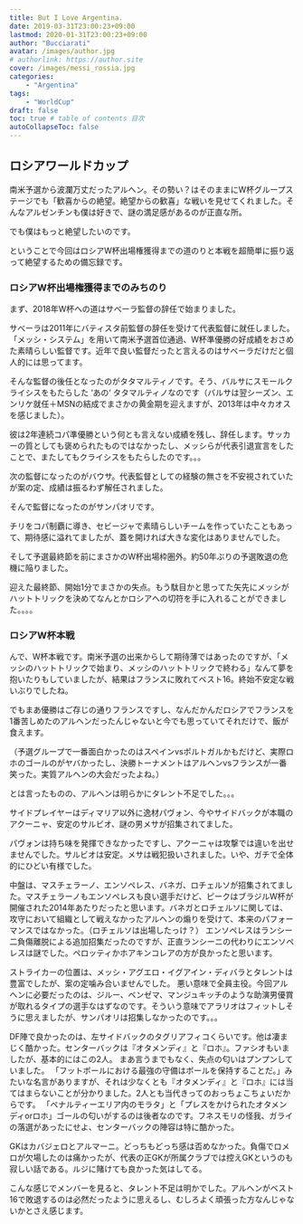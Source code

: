 ```yaml
---
title: But I Love Argentina. 
date: 2019-03-31T23:00:23+09:00
lastmod: 2020-01-31T23:00:23+09:00
author: "Bucciarati"
avatar: /images/author.jpg
# authorlink: https://author.site
cover: /images/messi_rossia.jpg
categories:
    - "Argentina"
tags: 
    - "WorldCup"
draft: false
toc: true # table of contents 目次
autoCollapseToc: false
---
```


## ロシアワールドカップ

南米予選から波瀾万丈だったアルヘン。その勢い？はそのままにW杯グループステージでも「歓喜からの絶望。絶望からの歓喜」な戦いを見せてくれました。そんなアルゼンチンも僕は好きで、謎の満足感があるのが正直な所。

でも僕はもっと絶望したいのです。

ということで今回はロシアW杯出場権獲得までの道のりと本戦を超簡単に振り返って絶望するための備忘録です。

### ロシアW杯出場権獲得までのみちのり


まず、2018年W杯への道はサべーラ監督の辞任で始まりました。

サべーラは2011年にバティスタ前監督の辞任を受けて代表監督に就任しました。「メッシ・システム」を用いて南米予選首位通過、W杯準優勝の好成績をおさめた素晴らしい監督です。近年で良い監督だったと言えるのはサベーラだけだと個人的には思ってます。

そんな監督の後任となったのがタタマルティノです。そう、バルサにスモールクライシスをもたらした ‘あの‘ タタマルティノなのです（バルサは翌シーズン、エンリケ就任＋MSNの結成でまさかの黄金期を迎えますが、2013年は中々カオスを感じました）。

彼は2年連続コパ準優勝という何とも言えない成績を残し、辞任します。サッカーの質としても褒められたものではなかったし、メッシらが代表引退宣言をしたことで、またしてもクライシスをもたらしたのです。。。

次の監督になったのがバウサ。代表監督としての経験の無さを不安視されていたが案の定、成績は振るわず解任されました。

そんで監督になったのがサンパオリです。

チリをコパ制覇に導き、セビージャで素晴らしいチームを作っていたこともあって、期待感に溢れてましたが、蓋を開ければ大きな変化はありませんでした。

そして予選最終節を前にまさかのW杯出場枠圏外。約50年ぶりの予選敗退の危機に陥りました。

迎えた最終節、開始1分でまさかの失点。もう駄目かと思ってた矢先にメッシがハットトリックを決めてなんとかロシアへの切符を手に入れることができました。。。。

### ロシアW杯本戦

んで、W杯本戦です。南米予選の出来からして期待薄ではあったのですが、「メッシのハットトリックで始まり、メッシのハットトリックで終わる」なんて夢を抱いたりもしていましたが、結果はフランスに敗れてベスト16。終始不安定な戦いぶりでしたね。

でもまあ優勝はご存じの通りフランスですし、なんだかんだロシアでフランスを1番苦しめたのアルヘンだったんじゃないと今でも思っていてそれだけで、飯が食えます。

（予選グループで一番面白かったのはスペインvsポルトガルかもだけど、実際ロホのゴールのがヤバかったし、決勝トーナメントはアルヘンvsフランスが一番笑った。実質アルヘンの大会だったよね。）

とは言ったものの、アルヘンは明らかにタレント不足でした。。。

サイドプレイヤーはディマリア以外に逸材パヴォン、今やサイドバックが本職のアクーニャ、安定のサルビオ、謎の男メサが招集されてました。

パヴォンは持ち味を発揮できなかったですし、アクーニャは攻撃では違いを出せませんでした。サルビオは安定。メサは戦犯扱いされました。いや、ガチで全体的にひどい有様でした。

中盤は、マスチェラーノ、エンソペレス、バネガ、ロチェルソが招集されてました。マスチェラーノもエンソペレスも良い選手だけど、ピークはブラジルW杯が開催された2014年あたりだったと思います。バネガとロチェルソに関しては、攻守において組織として戦えなかったアルヘンの煽りを受けて、本来のパフォーマンスではなかった。（ロチェルソは出場したっけ？）
エンソペレスはランシー二負傷離脱による追加招集だったのですが、正直ランシーニの代わりにエンソペレスは謎でした。ペロッティかホアキンコレアの方が良かったと思います。

ストライカーの位置は、メッシ・アグエロ・イグアイン・ディバラとタレントは豊富でしたが、案の定噛み合いませんでした。
悪い意味で全員主役。今回アルヘンに必要だったのは、ジルー、ベンゼマ、マンジュキッチのような助演男優賞が取れるタイプの選手なはずなのです。そういう意味でアラリオはフィットしそうに思えましたが、サンパオリは招集しなかったのです。。。

DF陣で良かったのは、左サイドバックのタグリアフィコくらいです。他は凄まじく酷かった。センターバックは『オタメンディ』と『ロホ』。ファシオもいましたが、基本的にはこの2人。
まあ言うまでもなく、失点の匂いはプンプンしていました。
「フットボールにおける最強の守備はボールを保持することだ。」みたいな名言がありますが、それは少なくとも『オタメンディ』と『ロホ』には当てはまらないことが分かりました。2人とも当代きってのおっちょこちょいだからです。
「ペナルティーエリア内のモラタ」と「プレスをかけられたオタメンディorロホ」ゴールの匂いがするのは後者なのです。フネスモリの怪我、ガライの落選があったにせよ、センターバックの陣容は特に酷かった。


GKはカバジェロとアルマーニ。どっちもどっち感は否めなかった。負傷でロメロが欠場したのは痛かったが、代表の正GKが所属クラブでは控えGKというのも寂しい話である。ルジに賭けても良かった気はしてる。

こんな感じでメンバーを見ると、タレント不足は明かでした。アルヘンがベスト16で敗退するのは必然だったように思えるし、むしろよく頑張った方なんじゃないかとさえ感じます。






